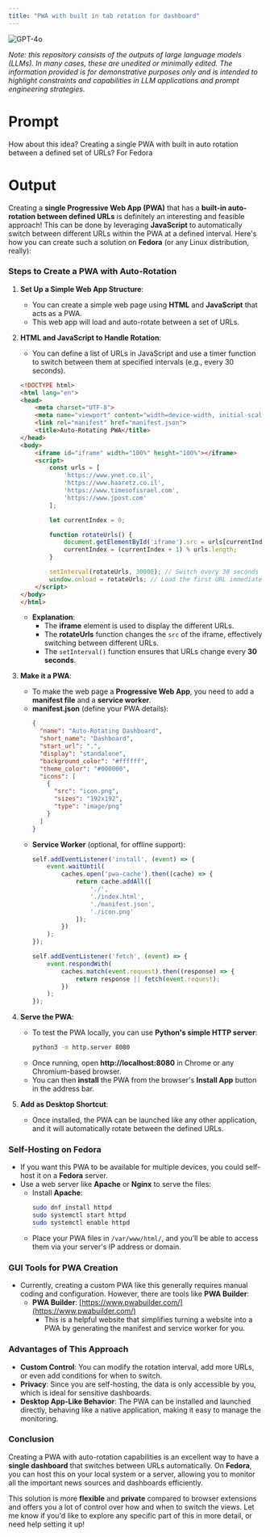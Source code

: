 ```yaml
---
title: "PWA with built in tab rotation for dashboard"
---
```

![GPT-4o](https://img.shields.io/badge/GPT--4o-3333FF?style=for-the-badge&logo=openai&logoColor=white)



*Note: this repository consists of the outputs of large language models (LLMs). In many cases, these are unedited or minimally edited. The information provided is for demonstrative purposes only and is intended to highlight constraints and capabilities in LLM applications and prompt engineering strategies.*


# Prompt

How about this idea? Creating a single PWA with built in auto rotation between a defined set of URLs? For Fedora

# Output

Creating a **single Progressive Web App (PWA)** that has a **built-in auto-rotation between defined URLs** is definitely an interesting and feasible approach! This can be done by leveraging **JavaScript** to automatically switch between different URLs within the PWA at a defined interval. Here's how you can create such a solution on **Fedora** (or any Linux distribution, really):

### Steps to Create a PWA with Auto-Rotation
1. **Set Up a Simple Web App Structure**:
   - You can create a simple web page using **HTML** and **JavaScript** that acts as a PWA.
   - This web app will load and auto-rotate between a set of URLs.

2. **HTML and JavaScript to Handle Rotation**:
   - You can define a list of URLs in JavaScript and use a timer function to switch between them at specified intervals (e.g., every 30 seconds).
   
   ```html
   <!DOCTYPE html>
   <html lang="en">
   <head>
       <meta charset="UTF-8">
       <meta name="viewport" content="width=device-width, initial-scale=1.0">
       <link rel="manifest" href="manifest.json">
       <title>Auto-Rotating PWA</title>
   </head>
   <body>
       <iframe id="iframe" width="100%" height="100%"></iframe>
       <script>
           const urls = [
               'https://www.ynet.co.il',
               'https://www.haaretz.co.il',
               'https://www.timesofisrael.com',
               'https://www.jpost.com'
           ];

           let currentIndex = 0;

           function rotateUrls() {
               document.getElementById('iframe').src = urls[currentIndex];
               currentIndex = (currentIndex + 1) % urls.length;
           }

           setInterval(rotateUrls, 30000); // Switch every 30 seconds
           window.onload = rotateUrls; // Load the first URL immediately
       </script>
   </body>
   </html>
   ```
   - **Explanation**:
     - The **iframe** element is used to display the different URLs.
     - The **rotateUrls** function changes the `src` of the iframe, effectively switching between different URLs.
     - The `setInterval()` function ensures that URLs change every **30 seconds**.

3. **Make it a PWA**:
   - To make the web page a **Progressive Web App**, you need to add a **manifest file** and a **service worker**.
   - **manifest.json** (define your PWA details):
     ```json
     {
       "name": "Auto-Rotating Dashboard",
       "short_name": "Dashboard",
       "start_url": ".",
       "display": "standalone",
       "background_color": "#ffffff",
       "theme_color": "#000000",
       "icons": [
         {
           "src": "icon.png",
           "sizes": "192x192",
           "type": "image/png"
         }
       ]
     }
     ```
   - **Service Worker** (optional, for offline support):
     ```javascript
     self.addEventListener('install', (event) => {
         event.waitUntil(
             caches.open('pwa-cache').then((cache) => {
                 return cache.addAll([
                     './',
                     './index.html',
                     './manifest.json',
                     './icon.png'
                 ]);
             })
         );
     });

     self.addEventListener('fetch', (event) => {
         event.respondWith(
             caches.match(event.request).then((response) => {
                 return response || fetch(event.request);
             })
         );
     });
     ```

4. **Serve the PWA**:
   - To test the PWA locally, you can use **Python's simple HTTP server**:
     ```bash
     python3 -m http.server 8080
     ```
   - Once running, open **http://localhost:8080** in Chrome or any Chromium-based browser.
   - You can then **install** the PWA from the browser's **Install App** button in the address bar.

5. **Add as Desktop Shortcut**:
   - Once installed, the PWA can be launched like any other application, and it will automatically rotate between the defined URLs.

### Self-Hosting on Fedora
- If you want this PWA to be available for multiple devices, you could self-host it on a **Fedora** server.
- Use a web server like **Apache** or **Nginx** to serve the files:
  - Install **Apache**:
    ```bash
    sudo dnf install httpd
    sudo systemctl start httpd
    sudo systemctl enable httpd
    ```
  - Place your PWA files in `/var/www/html/`, and you’ll be able to access them via your server's IP address or domain.

### GUI Tools for PWA Creation
- Currently, creating a custom PWA like this generally requires manual coding and configuration. However, there are tools like **PWA Builder**:
  - **PWA Builder**: [https://www.pwabuilder.com/](https://www.pwabuilder.com/)
    - This is a helpful website that simplifies turning a website into a PWA by generating the manifest and service worker for you.
  
### Advantages of This Approach
- **Custom Control**: You can modify the rotation interval, add more URLs, or even add conditions for when to switch.
- **Privacy**: Since you are self-hosting, the data is only accessible by you, which is ideal for sensitive dashboards.
- **Desktop App-Like Behavior**: The PWA can be installed and launched directly, behaving like a native application, making it easy to manage the monitoring.

### Conclusion
Creating a PWA with auto-rotation capabilities is an excellent way to have a **single dashboard** that switches between URLs automatically. On **Fedora**, you can host this on your local system or a server, allowing you to monitor all the important news sources and dashboards efficiently.

This solution is more **flexible** and **private** compared to browser extensions and offers you a lot of control over how and when to switch the views. Let me know if you'd like to explore any specific part of this in more detail, or need help setting it up!